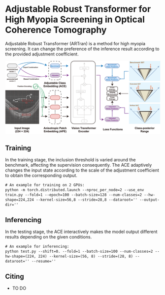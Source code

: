 # Adjustable Robust Transformer for High Myopia Screening in Optical Coherence Tomography

Adjustable Robust Transformer (ARTran) is a method for high myopia screening. It can change the preference of the inference result according to the provided adjustment
coefficient. 

<img src="figs/fig-2.png">


## Training
In the training stage, the inclusion threshold is varied around the benchmark, affecting the supervision consequently. The ACE adaptively changes the input state according to the scale of the adjustment coefficient to obtain the corresponding output.
```
# An example for training on 2 GPUs:
python -m torch.distributed.launch --nproc_per_node=2 --use_env train.py --fold=1 --epoch=100 --batch-size=128 --num-classes=2 --hw-shape=224,224 --kernel-size=56,8 --stride=28,8 --dataroot='' --output-dir=''
```


## Inferencing
In the testing stage, the ACE interactively makes the model output different results depending on the given conditions.
```
# An example for inferencing:
python test.py --shift=0. --fold=1 --batch-size=100 --num-classes=2 --hw-shape=(224, 224) --kernel-size=(56, 8) --stride=(28, 8) --dataroot='' --resume=''
```


## Citing
- TO DO
